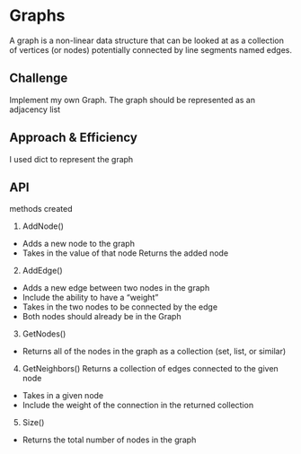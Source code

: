 # Graphs
A graph is a non-linear data structure that can be looked at as a collection of vertices (or nodes) potentially connected by line segments named edges.

## Challenge
Implement my own Graph. The graph should be represented as an adjacency list

## Approach & Efficiency
I used dict to represent the graph

## API
methods created

1. AddNode()
- Adds a new node to the graph
- Takes in the value of that node Returns the added node
2. AddEdge()
- Adds a new edge between two nodes in the graph
- Include the ability to have a “weight”
- Takes in the two nodes to be connected by the edge
- Both nodes should already be in the Graph
3. GetNodes()
- Returns all of the nodes in the graph as a collection (set, list, or similar)
4. GetNeighbors() Returns a collection of edges connected to the given node
- Takes in a given node
- Include the weight of the connection in the returned collection
5. Size()
- Returns the total number of nodes in the graph